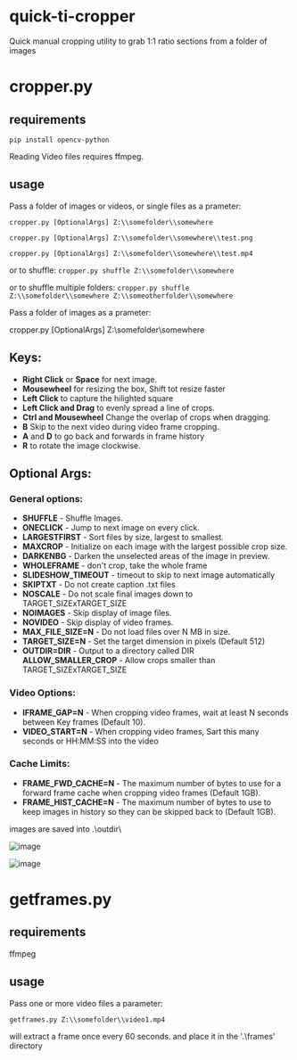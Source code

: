 # quick-ti-cropper
Quick manual cropping utility to grab 1:1 ratio sections from a folder of images

# cropper.py

## requirements

`pip install opencv-python`

Reading Video files requires ffmpeg.

## usage

Pass a folder of images or videos, or single files  as a prameter:

`cropper.py [OptionalArgs] Z:\\somefolder\\somewhere`

`cropper.py [OptionalArgs] Z:\\somefolder\\somewhere\\test.png`

`cropper.py [OptionalArgs] Z:\\somefolder\\somewhere\\test.mp4`

or to shuffle:
`cropper.py shuffle Z:\\somefolder\\somewhere`

or to shuffle multiple folders:
`cropper.py shuffle Z:\\somefolder\\somewhere Z:\\someotherfolder\\somewhere`

Pass a folder of images as a prameter:

cropper.py [OptionalArgs] Z:\\somefolder\\somewhere


## Keys:

- **Right Click** or **Space** for next image.
- **Mousewheel** for resizing the box, Shift tot resize faster
- **Left Click** to capture the hilighted square
- **Left Click and Drag** to evenly spread a line of crops.
- **Ctrl and Mousewheel** Change the overlap of crops when dragging.
- **B** Skip to the next video during video frame cropping.
- **A** and **D** to go back and forwards in frame history
- **R** to rotate the image clockwise.

## Optional Args:

### General options:
- **SHUFFLE** - Shuffle Images.
- **ONECLICK** - Jump to next image on every click.
- **LARGESTFIRST** - Sort files by size, largest to smallest.
- **MAXCROP** - Initialize on each image with the largest possible crop size.
- **DARKENBG** - Darken the unselected areas of the image in preview.
- **WHOLEFRAME** - don't crop, take the whole frame
- **SLIDESHOW_TIMEOUT** - timeout to skip to next image automatically
- **SKIPTXT** - Do not create caption .txt files
- **NOSCALE** - Do not scale final images down to TARGET_SIZExTARGET_SIZE
- **NOIMAGES** - Skip display of image files.
- **NOVIDEO** - Skip display of video frames.
- **MAX_FILE_SIZE=N** - Do not load files over N MB in size.
- **TARGET_SIZE=N** - Set the target dimension in pixels (Default 512)
- **OUTDIR=DIR** - Output to a directory called DIR
    **ALLOW_SMALLER_CROP** - Allow crops smaller than TARGET_SIZExTARGET_SIZE

### Video Options:
- **IFRAME_GAP=N** - When cropping video frames, wait at least N seconds between Key frames (Default 10).
- **VIDEO_START=N** - When cropping video frames, Sart this many seconds or HH:MM:SS into the video

### Cache Limits:
- **FRAME_FWD_CACHE=N** - The maximum number of bytes to use for a forward frame cache when cropping video frames (Default 1GB).
- **FRAME_HIST_CACHE=N** - The maximum number of bytes to use to keep images in history so they can be skipped back to (Default 1GB).

 
images are saved into .\\outdir\\

![image](https://user-images.githubusercontent.com/35278260/196969198-acc055e0-a77d-4db4-9e97-f1e836bd2f90.png)

![image](https://user-images.githubusercontent.com/35278260/197861704-e53910e5-3a30-4148-8f43-a0dda8f77a89.png)


# getframes.py

## requirements

ffmpeg

## usage

Pass one or more video files a parameter:

`getframes.py Z:\\somefolder\\video1.mp4`

will extract a frame once every 60 seconds. and place it in the '.\frames\' directory
